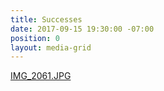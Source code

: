 ```yaml
---
title: Successes
date: 2017-09-15 19:30:00 -07:00
position: 0
layout: media-grid
---
```


[IMG_2061.JPG](/uploads/IMG_2061.JPG)